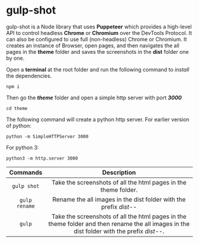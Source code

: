 
# gulp-shot
gulp-shot is a Node library that uses **Puppeteer** which provides a high-level API to control headless **Chrome** or **Chromium** over the DevTools Protocol. It can also be configured to use full (non-headless) Chrome or Chromium. It creates an instance of Browser, open pages, and then navigates the all pages in the **theme** folder and saves the screenshots in the **dist** folder one by one.

Open a **terminal** at the root folder and run the following command to *install* the dependencies.
```
npm i
```
Then go the ***theme*** folder and open a simple http server with port ***3000***
```
cd theme
```
The following command will create a python http server.
For earlier version of python:
```
python -m SimpleHTTPServer 3000
```
For python 3:
```
python3 -m http.server 3000
```
| Commands| Description|
|:---:|:---:|
| `gulp shot` | Take the screenshots of all the html pages in the theme folder. |
| `gulp rename` | Rename the all images in the dist folder with the prefix *dist--* |
| `gulp` | Take the screenshots of all the html pages in the theme folder and then rename the all images in the dist folder with the prefix *dist--*. |
